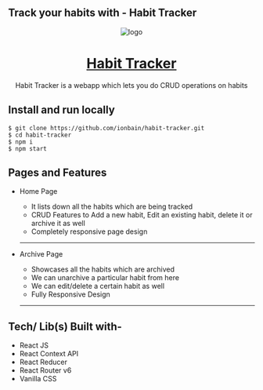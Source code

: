 ## Track your habits with - Habit Tracker


<div align="center">
  <img src="/app/assets/logoN.png" alt="logo"/>
 <h1> <a href="https://ba-habit-tracker.netlify.app/" > Habit Tracker </a></h1>
    <p>Habit Tracker is a webapp which lets you do CRUD operations on habits</p>
 </div>
 


## Install and run locally
```
$ git clone https://github.com/ionbain/habit-tracker.git
$ cd habit-tracker
$ npm i
$ npm start
```


## **Pages and Features**

- Home Page
    - It lists down all the habits which are being tracked
    - CRUD Features to Add a new habit, Edit an existing habit, delete it or archive it as well
    - Completely responsive page design
    ---

- Archive Page 
    - Showcases all the habits which are archived
    - We can unarchive a particular habit from here
    - We can edit/delete a certain habit as well
    - Fully Responsive Design
    ---


## **Tech/ Lib(s) Built with-**
- React JS
- React Context API 
- React Reducer
- React Router v6
- Vanilla CSS

